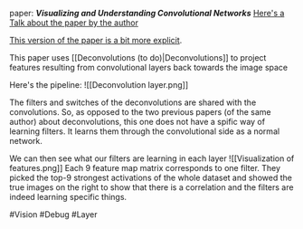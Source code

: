 paper: ***Visualizing and Understanding Convolutional Networks***
[Here's a Talk about the paper by the author](https://www.youtube.com/watch?v=ghEmQSxT6tw)

[This version of the paper is a bit more explicit](https://link.springer.com/content/pdf/10.1007%2F978-3-319-10590-1_53.pdf).

This paper uses [[Deconvolutions (to do)|Deconvolutions]] to project features resulting from convolutional layers back towards the image space

Here's the pipeline:
![[Deconvolution layer.png]]

The filters and switches of the deconvolutions are shared with the convolutions. So, as opposed to the two previous papers (of the same author) about deconvolutions, this one does not have a spific way of learning filters. It learns them through the convolutional side as a normal network.

We can then see what our filters are learning in each layer
![[Visualization of features.png]]
Each 9 feature map matrix corresponds to one filter. They picked the top-9 strongest activations of the whole dataset and showed the true images on the right to show that there is a correlation and the filters are indeed learning specific things.

#Vision #Debug #Layer